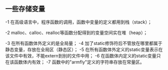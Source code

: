 ## 一些存储变量

-1 在高级语言中，程序函数的调用，函数中变量的定义都用到栈（stack）；

-2 malloc、calloc、realloc等函数分配得到的变量空间实在堆（heap）；

-3 在所有函数体外定义的是全局量；
-4 加了static修饰符后不管放在哪里都属于静态变量，存放在全局区（静态区）；
-5 在所有函数体外定义的static变量表示在该文件中有效，不能extern到别的文件中用；
-6 在函数体内定义的static变量只在该函数体内有效；
-7 函数中的"armfly"定义的字符串存放在常量区。
